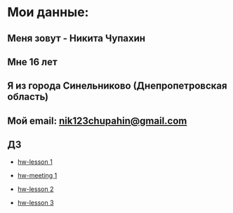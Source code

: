 # Мои данные:

## Меня зовут - Никита Чупахин

## Мне 16 лет

## Я из города Синельниково (Днепропетровская область)

## Мой email: nik123chupahin@gmail.com

## ДЗ

- [hw-lesson 1](hw-lesson1/index.html)

* [hw-meeting 1](hw-meeting1/forms.html)

* [hw-lesson 2](https://codepen.io/nikitachupahin/pen/eYBrPOg)

* [hw-lesson 3](hw-lesson3/simple-layout.html)
